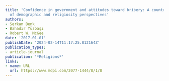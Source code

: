 ```yaml
---
title: 'Confidence in government and attitudes toward bribery: A country-cluster analysis
  of demographic and religiosity perspectives'
authors:
- Serkan Benk
- Bahadır Yüzbaşı
- Robert W. McGee
date: '2017-01-01'
publishDate: '2024-02-14T11:17:25.812164Z'
publication_types:
- article-journal
publication: '*Religions*'
links:
- name: URL
  url: https://www.mdpi.com/2077-1444/8/1/8
---
```

